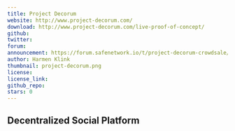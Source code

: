 ```yaml
---
title: Project Decorum
website: http://www.project-decorum.com/
download: http://www.project-decorum.com/live-proof-of-concept/
github:
twitter:
forum:
announcement: https://forum.safenetwork.io/t/project-decorum-crowdsale/8474
author: Harmen Klink
thumbnail: project-decorum.png
license:
license_link:
github_repo:
stars: 0
---
```


## Decentralized Social Platform
